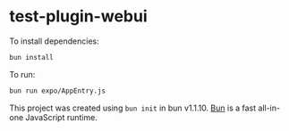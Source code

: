 # test-plugin-webui

To install dependencies:

```bash
bun install
```

To run:

```bash
bun run expo/AppEntry.js
```

This project was created using `bun init` in bun v1.1.10. [Bun](https://bun.sh) is a fast all-in-one JavaScript runtime.
